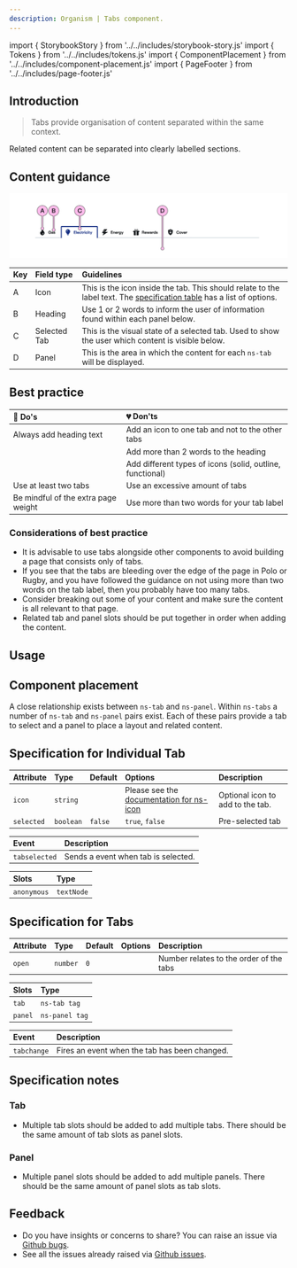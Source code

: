 ```yaml
---
description: Organism | Tabs component.
---
```


import { StorybookStory } from '../../includes/storybook-story.js'
import { Tokens } from '../../includes/tokens.js'
import { ComponentPlacement } from '../../includes/component-placement.js'
import { PageFooter } from '../../includes/page-footer.js'

## Introduction

> Tabs provide organisation of content separated within the same context.

Related content can be separated into clearly labelled sections.

## Content guidance

![Labelled example of ns-tabs component](images/ns-tabs/content-guidance.webp)

| Key | Field type | Guidelines |
| :--- | :--- | :--- |
| A | Icon | This is the icon inside the tab. This should relate to the label text. The [specification table](#specification-for-individual-tab) has a list of options. |
| B | Heading | Use 1 or 2 words to inform the user of information found within each panel below. |
| C | Selected Tab | This is the visual state of a selected tab. Used to show the user which content is visible below. |
| D | Panel | This is the area in which the content for each `ns-tab` will be displayed. |

## Best practice

| 💚 Do's | 💔 Don'ts |
| :--- | :--- |
| Always add heading text | Add an icon to one tab and not to the other tabs |
|  | Add more than 2 words to the heading |
|  | Add different types of icons (solid, outline, functional) |
| Use at least two tabs | Use an excessive amount of tabs |
| Be mindful of the extra page weight | Use more than two words for your tab label |

### Considerations of best practice

* It is advisable to use tabs alongside other components to avoid building a page that consists only of tabs.
* If you see that the tabs are bleeding over the edge of the page in Polo or Rugby, and you have followed the guidance on not using more than two words on the tab label, then you probably have too many tabs.
* Consider breaking out some of your content and make sure the content is all relevant to that page.
* Related tab and panel slots should be put together in order when adding the content.

## Usage

<StorybookStory story="components-ns-tabs--tabs"></StorybookStory>

## Component placement

A close relationship exists between `ns-tab` and `ns-panel`. Within `ns-tabs` a number of `ns-tab` and `ns-panel` pairs exist. Each of these pairs provide a tab to select and a panel to place a layout and related content.

## Specification for Individual Tab

| Attribute | Type | Default | Options | Description |
| :--- | :--- | :--- | :--- | :--- |
| `icon`    | `string` |  | Please see the [documentation for ns-icon](../components/ns-icon) | Optional icon to add to the tab. |
| `selected` | `boolean` | `false` |`true`, `false`| Pre-selected tab |

| Event | Description |
| :--- | :--- |
| `tabselected` | Sends a event when tab is selected. |

| Slots | Type |
| :--- | :--- |
| `anonymous` | `textNode` |

## Specification for Tabs

| Attribute | Type | Default   | Options   | Description |
| :--- | :--- | :--- | :--- | :--- |
| `open` | `number`    | `0` |  | Number relates to the order of the tabs |

| Slots | Type |
| :--- | :--- |
| `tab`   | `ns-tab tag`   |
| `panel` | `ns-panel tag` |

| Event | Description |
| :--- | :--- |
| `tabchange` | Fires an event when the tab has been changed. |

## Specification notes

### Tab

* Multiple tab slots should be added to add multiple tabs. There should be the same amount of tab slots as panel slots.

### Panel

* Multiple panel slots should be added to add multiple panels. There should be the same amount of panel slots as tab slots.

<Tokens component="tabs"></Tokens>

## Feedback

* Do you have insights or concerns to share? You can raise an issue via [Github bugs](https://github.com/ConnectedHomes/nucleus/issues/new?assignees=&labels=Bug&template=a--bug-report.md&title=[bug]%20[ns-tabs]).
* See all the issues already raised via [Github issues](https://github.com/connectedHomes/nucleus/issues?utf8=%E2%9C%93&q=is%3Aopen+is%3Aissue+label%3ABug+[ns-tabs]).

<PageFooter></PageFooter>
